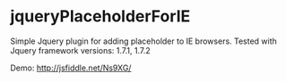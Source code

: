 jqueryPlaceholderForIE
======================

Simple Jquery plugin for adding placeholder to IE browsers.
Tested with Jquery framework versions: 1.7.1, 1.7.2

Demo: http://jsfiddle.net/Ns9XG/